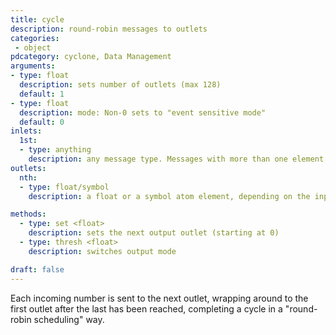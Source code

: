 ```yaml
---
title: cycle
description: round-robin messages to outlets
categories:
 - object
pdcategory: cyclone, Data Management
arguments:
- type: float
  description: sets number of outlets (max 128)
  default: 1
- type: float
  description: mode: Non-0 sets to "event sensitive mode"
  default: 0
inlets:
  1st:
  - type: anything
    description: any message type. Messages with more than one element outputs each element to a different outlet
outlets:
  nth:
  - type: float/symbol
    description: a float or a symbol atom element, depending on the input

methods:
  - type: set <float>
    description: sets the next output outlet (starting at 0)
  - type: thresh <float>
    description: switches output mode

draft: false
---
```


Each incoming number is sent to the next outlet, wrapping around to the first outlet after the last has been reached, completing a cycle in a "round-robin scheduling" way.


